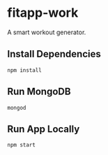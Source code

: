 # fitapp-work
A smart workout generator.

## Install Dependencies
`npm install`

## Run MongoDB 
`mongod`

## Run App Locally
`npm start`
